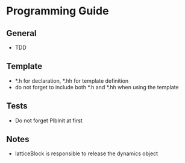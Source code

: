# Programming Guide

## General

- TDD

## Template

- \*.h for declaration, \*.hh for template definition
- do not forget to include both \*.h and \*.hh when using the template

## Tests

- Do not forget PlbInit at first

## Notes

- latticeBlock is responsible to release the dynamics object
